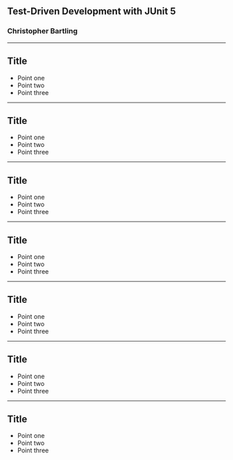 ## Test-Driven Development with JUnit 5
### Christopher Bartling

---

## Title

- Point one
- Point two
- Point three

---

## Title

- Point one
- Point two
- Point three

---

## Title

- Point one
- Point two
- Point three

---

## Title

- Point one
- Point two
- Point three

---

## Title

- Point one
- Point two
- Point three

---

## Title

- Point one
- Point two
- Point three

---

## Title

- Point one
- Point two
- Point three



